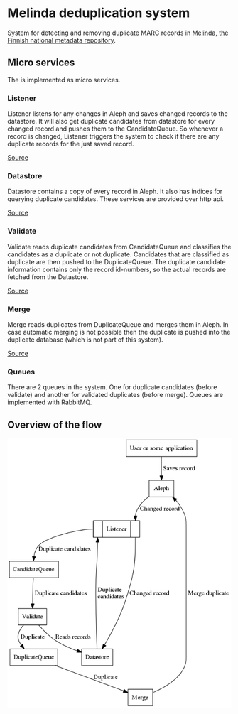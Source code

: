 # Melinda deduplication system

System for detecting and removing duplicate MARC records in [Melinda, the Finnish national metadata repository](https://www.kansalliskirjasto.fi/en/services/metadata-reserve-services/melinda).

## Micro services

The is implemented as micro services. 

### Listener

Listener listens for any changes in Aleph and saves changed records to the datastore. It will also get duplicate candidates from datastore for every changed record and pushes them to the CandidateQueue. So whenever a record is changed, Listener triggers the system to check if there are any duplicate records for the just saved record.

[Source](https://github.com/NatLibFi/melinda-deduplication-listener)

### Datastore

Datastore contains a copy of every record in Aleph. It also has indices for querying duplicate candidates. These services are provided over http api.

[Source](https://github.com/NatLibFi/melinda-deduplication-datastore)

### Validate

Validate reads duplicate candidates from CandidateQueue and classifies the candidates as a duplicate or not duplicate. Candidates that are classified as duplicate are then pushed to the DuplicateQueue. The duplicate candidate information contains only the record id-numbers, so the actual records are fetched from the Datastore.

[Source](https://github.com/NatLibFi/melinda-deduplication-validate)

### Merge

Merge reads duplicates from DuplicateQueue and merges them in Aleph. In case automatic merging is not possible then the duplicate is pushed into the duplicate database (which is not part of this system).

[Source](https://github.com/NatLibFi/melinda-deduplication-merge)


### Queues

There are 2 queues in the system. One for duplicate candidates (before validate) and another for validated duplicates (before merge). Queues are implemented with RabbitMQ.


## Overview of the flow

![Overview of the flow"](images/architecture.png "Overview of the flow")
